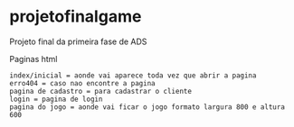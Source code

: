 # projetofinalgame
Projeto final da primeira fase de ADS

  Paginas html
    
    index/inicial = aonde vai aparece toda vez que abrir a pagina
    erro404 = caso nao encontre a pagina
    pagina de cadastro = para cadastrar o cliente
    login = pagina de login
    pagina do jogo = aonde vai ficar o jogo formato largura 800 e altura 600
    